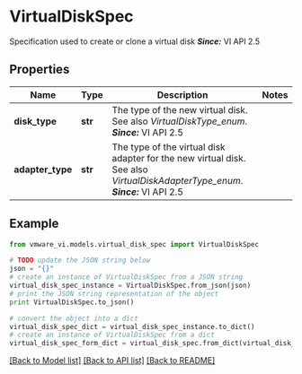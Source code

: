 # VirtualDiskSpec

Specification used to create or clone a virtual disk  ***Since:*** VI API 2.5 

## Properties
Name | Type | Description | Notes
------------ | ------------- | ------------- | -------------
**disk_type** | **str** | The type of the new virtual disk.  See also *VirtualDiskType_enum*.  ***Since:*** VI API 2.5  | 
**adapter_type** | **str** | The type of the virtual disk adapter for the new virtual disk.  See also *VirtualDiskAdapterType_enum*.  ***Since:*** VI API 2.5  | 

## Example

```python
from vmware_vi.models.virtual_disk_spec import VirtualDiskSpec

# TODO update the JSON string below
json = "{}"
# create an instance of VirtualDiskSpec from a JSON string
virtual_disk_spec_instance = VirtualDiskSpec.from_json(json)
# print the JSON string representation of the object
print VirtualDiskSpec.to_json()

# convert the object into a dict
virtual_disk_spec_dict = virtual_disk_spec_instance.to_dict()
# create an instance of VirtualDiskSpec from a dict
virtual_disk_spec_form_dict = virtual_disk_spec.from_dict(virtual_disk_spec_dict)
```
[[Back to Model list]](../README.md#documentation-for-models) [[Back to API list]](../README.md#documentation-for-api-endpoints) [[Back to README]](../README.md)


